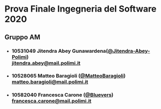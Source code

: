 # Prova Finale Ingegneria del Software 2020
## Gruppo AM

- ###   10531049   Jitendra Abey Gunawardena([@Jitendra-Abey-Polimi](https://github.com/Jitendra-Abey-Polimi))<br>jitendra.abey@mail.polimi.it
- ###   10528065    Matteo Baragioli ([@MatteoBaragioli](https://github.com/MatteoBaragioli))<br>matteo.baragioli@mail.polimi.it
- ###   10582040   Francesca Carone ([@Bluevers](https://github.com/Bluevers))<br>francesca.carone@mail.polimi.it

